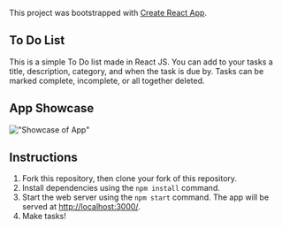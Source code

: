 This project was bootstrapped with [Create React App](https://github.com/facebook/create-react-app).

## To Do List

This is a simple To Do list made in React JS. You can add to your tasks a title, description, category, and when the task is due by. Tasks can be marked complete, incomplete, or all together deleted. 

## App Showcase

!["Showcase of App"](https://github.com/fatimaaltaf/todo-list-th/blob/master/public/assets/app_demonstration.gif)

## Instructions

1. Fork this repository, then clone your fork of this repository.
2. Install dependencies using the `npm install` command.
3. Start the web server using the `npm start` command. The app will be served at <http://localhost:3000/>. 
4. Make tasks!

